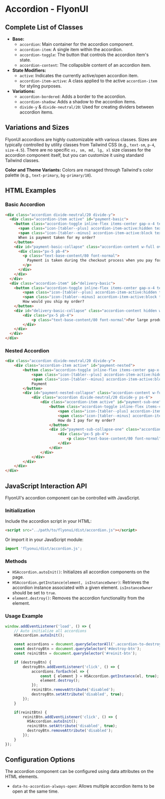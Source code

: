 # Accordion - FlyonUI

## Complete List of Classes
- **Base:**
  - `accordion`: Main container for the accordion component.
  - `accordion-item`: A single item within the accordion.
  - `accordion-toggle`: The button that controls the accordion item's state.
  - `accordion-content`: The collapsible content of an accordion item.
- **State Modifiers:**
  - `active`: Indicates the currently active/open accordion item.
  - `accordion-item-active`: A class applied to the active `accordion-item` for styling purposes.
- **Variations:**
  - `accordion-bordered`: Adds a border to the accordion.
  - `accordion-shadow`: Adds a shadow to the accordion items.
  - `divide-y` & `divide-neutral/20`: Used for creating dividers between accordion items.

## Variations and Sizes
FlyonUI accordions are highly customizable with various classes. Sizes are typically controlled by utility classes from Tailwind CSS (e.g., `text-sm`, `p-4`, `size-4.5`). There are no specific `xs, sm, md, lg, xl` size classes for the accordion component itself, but you can customize it using standard Tailwind classes.

**Color and Theme Variants:**
Colors are managed through Tailwind's color palette (e.g., `text-primary`, `bg-primary/10`).

## HTML Examples
### Basic Accordion
```html
<div class="accordion divide-neutral/20 divide-y">
  <div class="accordion-item active" id="payment-basic">
    <button class="accordion-toggle inline-flex items-center gap-x-4 text-start" aria-controls="payment-basic-collapse" aria-expanded="true" >
      <span class="icon-[tabler--plus] accordion-item-active:hidden text-base-content size-4.5 block shrink-0"></span>
      <span class="icon-[tabler--minus] accordion-item-active:block text-base-content size-4.5 hidden shrink-0"></span>
      When is payment taken for my order?
    </button>
    <div id="payment-basic-collapse" class="accordion-content w-full overflow-hidden transition-[height] duration-300" aria-labelledby="payment-basic" role="region" >
      <div class="px-5 pb-4">
        <p class="text-base-content/80 font-normal">
          Payment is taken during the checkout process when you pay for your order. The order number that appears on the confirmation screen indicates payment has been successfully processed.
        </p>
      </div>
    </div>
  </div>
  <div class="accordion-item" id="delivery-basic">
    <button class="accordion-toggle inline-flex items-center gap-x-4 text-start" aria-controls="delivery-basic-collapse" aria-expanded="false" >
        <span class="icon-[tabler--plus] accordion-item-active:hidden text-base-content size-4.5 block shrink-0"></span>
        <span class="icon-[tabler--minus] accordion-item-active:block text-base-content size-4.5 hidden shrink-0"></span>
        How would you ship my order?
    </button>
    <div id="delivery-basic-collapse" class="accordion-content hidden w-full overflow-hidden transition-[height] duration-300" aria-labelledby="delivery-basic" role="region" >
        <div class="px-5 pb-4">
            <p class="text-base-content/80 font-normal">For large products, we deliver your product via a third party logistics company offering you the “room of choice” scheduled delivery service. For small products, we offer free parcel delivery.</p>
        </div>
    </div>
  </div>
</div>
```

### Nested Accordion
```html
<div class="accordion divide-neutral/20 divide-y">
    <div class="accordion-item active" id="payment-nested">
        <button class="accordion-toggle inline-flex items-center gap-x-4 text-start" aria-controls="payment-nested-collapse" aria-expanded="true">
            <span class="icon-[tabler--plus] accordion-item-active:hidden text-base-content size-4.5 block shrink-0"></span>
            <span class="icon-[tabler--minus] accordion-item-active:block text-base-content size-4.5 hidden shrink-0"></span>
            Payment
        </button>
        <div id="payment-nested-collapse" class="accordion-content w-full overflow-hidden transition-[height] duration-300" aria-labelledby="payment-nested" role="region">
            <div class="accordion divide-neutral/20 divide-y ps-6">
                <div class="accordion-item active" id="payment-sub-one">
                    <button class="accordion-toggle inline-flex items-center gap-x-4 text-start" aria-controls="payment-sub-collapse-one" aria-expanded="true">
                        <span class="icon-[tabler--plus] accordion-item-active:hidden text-base-content size-4.5 block shrink-0"></span>
                        <span class="icon-[tabler--minus] accordion-item-active:block text-base-content size-4.5 hidden shrink-0"></span>
                        How do I pay for my order?
                    </button>
                    <div id="payment-sub-collapse-one" class="accordion-content w-full overflow-hidden transition-[height] duration-300" aria-labelledby="payment-sub-one" role="region">
                        <div class="px-5 pb-4">
                            <p class="text-base-content/80 font-normal">We accept Visa®, MasterCard®, American Express®, and PayPal®. Our servers encrypt all information submitted to them, so you can be confident that your credit card information will be kept safe and secure.</p>
                        </div>
                    </div>
                </div>
            </div>
        </div>
    </div>
</div>
```

## JavaScript Interaction API

FlyonUI's accordion component can be controlled with JavaScript.

### Initialization
Include the accordion script in your HTML:
```html
<script src="../path/to/flyonui/dist/accordion.js"></script>
```

Or import it in your JavaScript module:
```javascript
import 'flyonui/dist/accordion.js';
```

### Methods
- `HSAccordion.autoInit()`: Initializes all accordion components on the page.
- `HSAccordion.getInstance(element, isInstanceOwner)`: Retrieves the accordion instance associated with a given element. `isInstanceOwner` should be set to `true`.
- `element.destroy()`: Removes the accordion functionality from the element.

### Usage Example
```javascript
window.addEventListener('load', () => {
    // Auto initialize all accordions
    HSAccordion.autoInit();

    const accordions = document.querySelectorAll('.accordion-to-destroy');
    const destroyBtn = document.querySelector('#destroy-btn');
    const reinitBtn = document.querySelector('#reinit-btn');

    if (destroyBtn) {
        destroyBtn.addEventListener('click', () => {
            accordions.forEach(el => {
                const { element } = HSAccordion.getInstance(el, true);
                element.destroy();
            });
            reinitBtn.removeAttribute('disabled');
            destroyBtn.setAttribute('disabled', true);
        });
    }

    if(reinitBtn) {
        reinitBtn.addEventListener('click', () => {
          HSAccordion.autoInit();
          reinitBtn.setAttribute('disabled', true);
          destroyBtn.removeAttribute('disabled');
        });
    }
});
```

## Configuration Options
The accordion component can be configured using data attributes on the HTML elements.
- `data-hs-accordion-always-open`: Allows multiple accordion items to be open at the same time.
